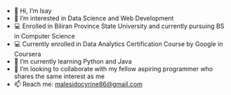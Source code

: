 - 👋 Hi, I’m Isay
- 👀 I’m interested in Data Science and Web Development
- 💻 Enrolled in Biliran Province State University and currently pursuing BS in Computer Science
- 💻 Currently enrolled in Data Analytics Certification Course by Google in Coursera
- 🌱 I’m currently learning Python and Java
- 💞️ I’m looking to collaborate with my fellow aspiring programmer who shares the same interest as me
- 📫 Reach me: malesidocyrine86@gmail.com

<!---
cyzchynsy/cyzchynsy is a ✨ special ✨ repository because its `README.md` (this file) appears on your GitHub profile.
You can click the Preview link to take a look at your changes.
--->
